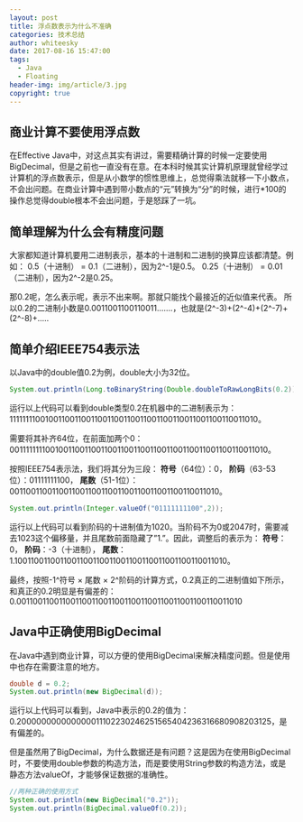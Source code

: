 ```yaml
---
layout: post
title: 浮点数表示为什么不准确
categories: 技术总结
author: whiteesky
date: 2017-08-16 15:47:00
tags:
  - Java
  - Floating
header-img: img/article/3.jpg
copyright: true
---
```

商业计算不要使用浮点数
-----------

在Effective Java中，对这点其实有讲过，需要精确计算的时候一定要使用BigDecimal，但是之前也一直没有在意。在本科时候其实计算机原理就曾经学过计算机的浮点数表示，但是从小数学的惯性思维上，总觉得乘法就移一下小数点，不会出问题。在商业计算中遇到带小数点的“元”转换为“分”的时候，进行*100的操作总觉得double根本不会出问题，于是怒踩了一坑。

简单理解为什么会有精度问题
-------------

大家都知道计算机要用二进制表示，基本的十进制和二进制的换算应该都清楚。例如：
0.5（十进制） = 0.1（二进制），因为2^-1是0.5。
0.25（十进制） = 0.01（二进制），因为2^-2是0.25。

那0.2呢，怎么表示呢，表示不出来啊。那就只能找个最接近的近似值来代表。
所以0.2的二进制小数是0.0011001100110011.......，也就是(2^-3)+(2^-4)+(2^-7)+(2^-8)+.....

简单介绍IEEE754表示法
---------------------

以Java中的double值0.2为例，double大小为32位。

```java
System.out.println(Long.toBinaryString(Double.doubleToRawLongBits(0.2)));
```

运行以上代码可以看到double类型0.2在机器中的二进制表示为：11111111001001100110011001100110011001100110011001100110011010。

需要将其补齐64位，在前面加两个0：
0011111111001001100110011001100110011001100110011001100110011010。

按照IEEE754表示法，我们将其分为三段：
**符号**（64位）：0，
**阶码**（63-53位）：01111111100，
**尾数**（51-1位）：001100110011001100110011001100110011001100110011010。

```java
System.out.println(Integer.valueOf("01111111100",2));
```

运行以上代码可以看到阶码的十进制值为1020。当阶码不为0或2047时，需要减去1023这个偏移量，并且尾数前面隐藏了”1.”。因此，调整后的表示为：
**符号**：0，
**阶码**：-3（十进制），
**尾数**：1.1001100110011001100110011001100110011001100110011010。

最终，按照-1^符号 &times; 尾数 &times; 2^阶码的计算方式，0.2真正的二进制值如下所示，和真正的0.2明显是有偏差的：
0.0011001100110011001100110011001100110011001100110011010

Java中正确使用BigDecimal
-------------------

在Java中遇到商业计算，可以方便的使用BigDecimal来解决精度问题。但是使用中也存在需要注意的地方。

```java
double d = 0.2;
System.out.println(new BigDecimal(d));
```

运行以上代码可以看到，Java中表示的0.2的值为：
0.200000000000000011102230246251565404236316680908203125，是有偏差的。

但是虽然用了BigDecimal，为什么数据还是有问题？这是因为在使用BigDecimal时，不要使用double参数的构造方法，而是要使用String参数的构造方法，或是静态方法valueOf，才能够保证数据的准确性。

```java
//两种正确的使用方式
System.out.println(new BigDecimal("0.2"));
System.out.println(BigDecimal.valueOf(0.2));
```
